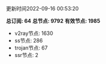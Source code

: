 更新时间2022-09-16 00:53:20

**总订阅: 64**
**总节点: 9792**
**有效节点: 1985**
- v2ray节点: 1630
- ss节点: 286
- trojan节点: 67
- ssr节点: 2
